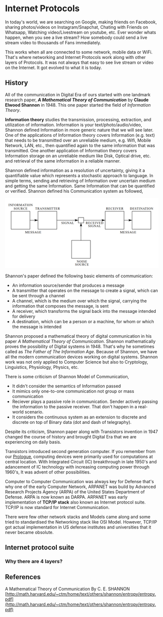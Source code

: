 # Internet Protocols

In today's world, we are searching on Google, making friends on Facebook, sharing photos/videos on Instagram/Snapchat, Chating with Friends on Whatsapp, Watching video/Livestream on youtube, etc. Ever wonder whats happen, when you see a live stream? How somebody could send a live stream video to thousands of Fans immediately.

This works when all are connected to some network, mobile data or WiFi. That's where networking and Internet Protocols work along with other layers of Protocols. It was not always that easy to see live stream or video on the Internet. It got evolved to what it is today.

## History

All of the communication in Digital Era of ours started with one landmark research paper, ***A Mathematical Theory of Communication*** by **Claude Elwood Shannon** in 1948. This one paper started the field of *Information Theory*. 

**Information theory** studies the transmission, processing, extraction, and utilization of information. Information is your text/photo/audio/video, Shannon defined Information in more generic nature that we will see later. One of the applications of Information theory covers Information (e.g. text) that needs to be transmitted over an unreliable medium, e.g. Wifi, Mobile Network, LAN, etc., then quantified again to the same information that was transmitted. One another application of Information theory covers Information storage on an unreliable medium like Disk, Optical drive, etc. and retrieval of the same information in a reliable manner. 

Shannon defined information as a resolution of uncertainty, giving it a quantifiable value which represents a stochastic approach to language. In simple terms, sending and retrieving of Information over uncertain medium and getting the same Information. Same Information that can be quantified or verified. Shannon defined his Communication system as followed,

![Shannon Communication System](./images/internet-protocols/shannon-entropy.png)

Shannon's paper defined the following basic elements of communication:
-   An information source/sender that produces a message
-   A transmitter that operates on the message to create a signal,  which can be sent through a channel
-   A channel, which is the medium over which the signal, carrying the information that composes the message, is sent
-   A receiver, which transforms the signal back into the message intended for delivery
-   A destination, which can be a person or a machine, for whom or which the message is intended

Shannon proposed a mathematical theory of digital communication in his paper *A Mathematical Theory of Communication*. Shannon mathematically proves the possibility of Digital systems in 1948. That's why he sometimes called as *The Father of The Information Age*. Because of Shannon, we have all the modern communication devices working on digital systems. Shannon work was not only applied to Computer Science but also to Cryptology, Linguistics, Physiology, Physics, etc.

There is some criticism of Shannon Model of Communication,
- It didn't consider the semantics of Information passed
- It mimics only one-to-one communication not group or mass communication
- Reciever plays a passive role in communication. Sender actively passing the information to the passive receiver. That don't happen in a real-world scenario.
- It considers the continuous system as an extension to discrete and discrete on top of Binary data (dot and dash of telegraphy).

Despite its criticism, Shannon paper along with Transistors invention in 1947 changed the course of history and brought Digital Era that we are experiencing on daily basis. 

Transistors introduced second generation computer. If you remember from our [Prologue](Prologue.md), computing devices were primarily used for computations at central location. With Integrated Circuit (IC) breakthrough in late 1950's and adancement of IC technology with increasing computing power through 1960's, It was advent of other possibilities.

Computer to Computer Communication was always key for Defense that's why one of the early Computer Network, ARPANET was build by Advanced Research Projects Agency (ARPA) of the United States Department of Defense. ARPA is now known as DARPA. ARPANET was early implementation of **TCP/IP stack** also known as Internet protocol suite. TCP/IP is now standard for Internet Communication. 

There were few other network stacks and Models came along and some tried to standardised the Networking stack like OSI Model. However, TCP/IP got actual implementation in US defense institutes and universities that it never became obsolute. 

## Internet protocol suite

### Why there are 4 layers?



## References
A Mathematical Theory of Communication By C. E. SHANNON [http://math.harvard.edu/~ctm/home/text/others/shannon/entropy/entropy.pdf](http://math.harvard.edu/~ctm/home/text/others/shannon/entropy/entropy.pdf)
<!--stackedit_data:
eyJwcm9wZXJ0aWVzIjoiZXh0ZW5zaW9uczpcbiAgcHJlc2V0Oi
BnZm1cbiIsImhpc3RvcnkiOlstMzM0NDU4Mjg3LDc0MTUxNTk1
MywtMTU0ODA1Njc2NCwtMzg2MjcxNzY3LDQ4ODY0MDMxNCw4Nz
kyMjk5OTIsNzU3MjI3MDQyLC0xNzQ0OTQyMjI2LDUyMDI2NTQ1
MywxODM0NTQzMTgyLC0xMzE1MzY1NTgxLDgxOTA3MDYxNCwtMT
AxNjQ1Nzc1MSwxOTcwNDU5MTgsODQxMTU3MDk3LDE1OTk5OTI0
MDYsODg2MzQ0NTY5LDkzMTY4MzEwMywtOTU1MzY5MjY5LDcwOD
QzNjg5N119
-->